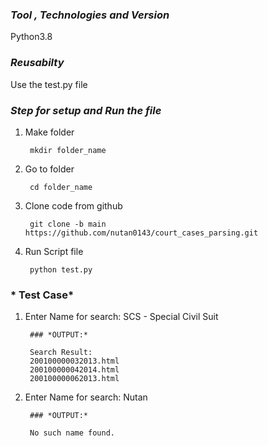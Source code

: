 ### *Tool , Technologies and Version*

Python3.8

### *Reusabilty*
Use the test.py file

### *Step for setup and Run the file*

1. Make folder
	
		mkdir folder_name

2. Go to folder
	
		cd folder_name
2. Clone code from github 

		git clone -b main https://github.com/nutan0143/court_cases_parsing.git

3. Run Script file

		python test.py


### * Test Case*

1. Enter Name for search: SCS - Special Civil Suit

		### *OUTPUT:*

		Search Result:
		200100000032013.html
		200100000042014.html
		200100000062013.html

2. Enter Name for search: Nutan


		### *OUTPUT:*

		No such name found.